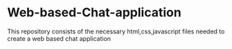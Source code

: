 # Web-based-Chat-application
This repository consists of the necessary html,css,javascript files needed to create a web based chat application
